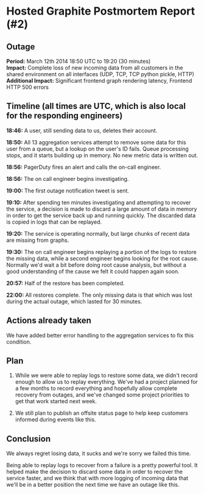 # Hosted Graphite Postmortem Report (#2)

## Outage
**Period:** March 12th 2014 18:50 UTC to 19:20 (30 minutes)  
**Impact:** Complete loss of new incoming data from all customers in the shared environment on all interfaces (UDP, TCP, TCP python pickle, HTTP)  
**Additional Impact:** Significant frontend graph rendering latency, Frontend HTTP 500 errors

## Timeline (all times are UTC, which is also local for the responding engineers)

**18:46:** A user, still sending data to us, deletes their account.

**18:50:** All 13 aggregation services attempt to remove some data for this user from a queue, but a lookup on the user's ID fails. Queue processing stops, and it starts building up in memory. No new metric data is written out.

**18:56:** PagerDuty fires an alert and calls the on-call engineer.

**18:56:** The on call engineer begins investigating.

**19:00:** The first outage notification tweet is sent.

**19:10:** After spending ten minutes investigating and attempting to recover the service, a decision is made to discard a large amount of data in memory in order to get the service back up and running quickly. The discarded data is copied in logs that can be replayed.

**19:20:** The service is operating normally, but large chunks of recent data are missing from graphs.

**19:30:** The on call engineer begins replaying a portion of the logs to restore the missing data, while a second engineer begins looking for the root cause. Normally we'd wait a bit before doing root cause analysis, but without a good understanding of the cause we felt it could happen again soon.

**20:57:** Half of the restore has been completed.

**22:00:** All restores complete. The only missing data is that which was lost during the actual outage, which lasted for 30 minutes.

## Actions already taken
We have added better error handling to the aggregation services to fix this condition.

## Plan
1) While we were able to replay logs to restore some data, we didn't record enough to allow us to replay everything. We've had a project planned for a few months to record everything and hopefully allow complete recovery from outages, and we've changed some project priorities to get that work started next week.

2) We still plan to publish an offsite status page to help keep customers informed during events like this.

## Conclusion
We always regret losing data, it sucks and we're sorry we failed this time.

Being able to replay logs to recover from a failure is a pretty powerful tool. It helped make the decision to discard some data in order to recover the service faster, and we think that with more logging of incoming data that we'll be in a better position the next time we have an outage like this. 